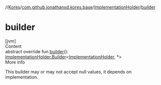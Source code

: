 //[Kores](../../index.md)/[com.github.jonathanxd.kores.base](../index.md)/[ImplementationHolder](index.md)/[builder](builder.md)



# builder  
[jvm]  
Content  
abstract override fun [builder](builder.md)(): [ImplementationHolder.Builder](-builder/index.md)<[ImplementationHolder](index.md), *>  
More info  


This builder may or may not accept null values, it depends on implementation.

  



